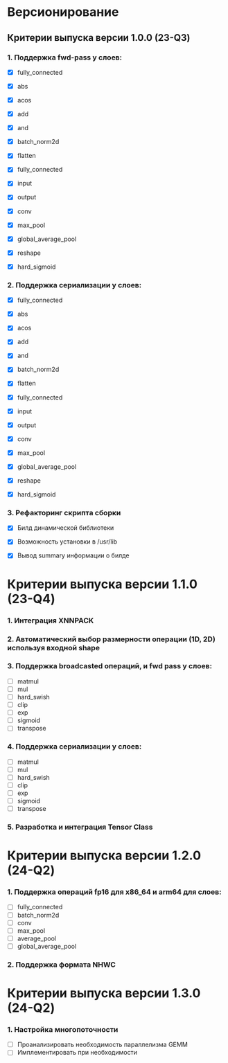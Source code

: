 # Версионирование

## Критерии выпуска версии 1.0.0 (23-Q3)

### 1. Поддержка fwd-pass у слоев:
- [x] fully_connected
- [x] abs
- [x] acos
- [x] add
- [x] and
- [x] batch_norm2d
- [x] flatten
- [x] fully_connected
- [x] input
- [x] output
- [x] conv
- [x] max_pool
- [x] global_average_pool
- [x] reshape
- [x] hard_sigmoid



### 2. Поддержка сериализации у слоев: 
- [x] fully_connected
- [x] abs
- [x] acos
- [x] add
- [x] and
- [x] batch_norm2d
- [x] flatten
- [x] fully_connected
- [x] input
- [x] output
- [x] conv
- [x] max_pool
- [x] global_average_pool
- [x] reshape
- [x] hard_sigmoid




### 3. Рефакторинг скрипта сборки
- [x] Билд динамической библиотеки
- [x] Возможность установки в /usr/lib
- [x] Вывод summary информации о билде


# Критерии выпуска версии 1.1.0 (23-Q4)

### 1. Интеграция XNNPACK

### 2. Автоматический выбор размерности операции (1D, 2D) используя входной shape

### 3. Поддержка broadcasted операций, и fwd pass у слоев: 
- [ ] matmul
- [ ] mul
- [ ] hard_swish
- [ ] clip
- [ ] exp
- [ ] sigmoid
- [ ] transpose

### 4. Поддержка сериализации у слоев: 
- [ ] matmul
- [ ] mul
- [ ] hard_swish
- [ ] clip
- [ ] exp
- [ ] sigmoid
- [ ] transpose

### 5. Разработка и интеграция Tensor Class

# Критерии выпуска версии 1.2.0 (24-Q2)

### 1. Поддержка операций fp16 для x86_64 и arm64 для слоев:
- [ ] fully_connected
- [ ] batch_norm2d
- [ ] conv
- [ ] max_pool
- [ ] average_pool
- [ ] global_average_pool

### 2. Поддержка формата  NHWC

# Критерии выпуска версии 1.3.0 (24-Q2)

### 1. Настройка многопоточности

- [ ] Проанализировать необходимость параллелизма GEMM
- [ ] Имплементировать при необходимости